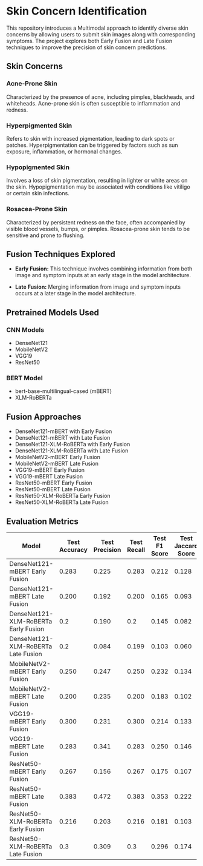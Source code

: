# Skin Concern Identification

This repository introduces a Multimodal approach to identify diverse skin concerns by allowing users to submit skin images along with corresponding symptoms. The project explores both Early Fusion and Late Fusion techniques to improve the precision of skin concern predictions.

## Skin Concerns

### Acne-Prone Skin
Characterized by the presence of acne, including pimples, blackheads, and whiteheads. Acne-prone skin is often susceptible to inflammation and redness.

### Hyperpigmented Skin
Refers to skin with increased pigmentation, leading to dark spots or patches. Hyperpigmentation can be triggered by factors such as sun exposure, inflammation, or hormonal changes.

### Hypopigmented Skin
Involves a loss of skin pigmentation, resulting in lighter or white areas on the skin. Hypopigmentation may be associated with conditions like vitiligo or certain skin infections.

### Rosacea-Prone Skin
Characterized by persistent redness on the face, often accompanied by visible blood vessels, bumps, or pimples. Rosacea-prone skin tends to be sensitive and prone to flushing.

## Fusion Techniques Explored

- **Early Fusion:** This technique involves combining information from both image and symptom inputs at an early stage in the model architecture.

- **Late Fusion:** Merging information from image and symptom inputs occurs at a later stage in the model architecture.

## Pretrained Models Used

### CNN Models
- DenseNet121
- MobileNetV2
- VGG19
- ResNet50

### BERT Model
- bert-base-multilingual-cased (mBERT)
- XLM-RoBERTa
  

## Fusion Approaches

- DenseNet121-mBERT with Early Fusion
- DenseNet121-mBERT with Late Fusion
- DenseNet121-XLM-RoBERTa with Early Fusion
- DenseNet121-XLM-RoBERTa with Late Fusion
- MobileNetV2-mBERT Early Fusion
- MobileNetV2-mBERT Late Fusion
- VGG19-mBERT Early Fusion
- VGG19-mBERT Late Fusion
- ResNet50-mBERT Early Fusion
- ResNet50-mBERT Late Fusion
- ResNet50-XLM-RoBERTa Early Fusion
- ResNet50-XLM-RoBERTa Late Fusion

## Evaluation Metrics

| Model                        | Test Accuracy | Test Precision | Test Recall | Test F1 Score | Test Jaccard Score |
| ---------------------------- | ------------- | -------------- | ----------- | ------------- | ------------------- |
| DenseNet121-mBERT Early Fusion | 0.283         | 0.225          | 0.283       | 0.212         | 0.128               |
| DenseNet121-mBERT Late Fusion  | 0.200         | 0.192          | 0.200       | 0.165         | 0.093               |
| DenseNet121-XLM-RoBERTa Early Fusion | 0.2        | 0.190          | 0.2       | 0.145        | 0.082               |
| DenseNet121-XLM-RoBERTa Late Fusion  | 0.2         | 0.084          | 0.199       | 0.103         | 0.060               |
| MobileNetV2-mBERT Early Fusion | 0.250         | 0.247          | 0.250       | 0.232         | 0.134               |
| MobileNetV2-mBERT Late Fusion  | 0.200         | 0.235          | 0.200       | 0.183         | 0.102               |
| VGG19-mBERT Early Fusion      | 0.300         | 0.231          | 0.300       | 0.214         | 0.133               |
| VGG19-mBERT Late Fusion       | 0.283         | 0.341          | 0.283       | 0.250         | 0.146               |
| ResNet50-mBERT Early Fusion   | 0.267         | 0.156          | 0.267       | 0.175         | 0.107               |
| ResNet50-mBERT Late Fusion    | 0.383         | 0.472          | 0.383       | 0.353         | 0.222               |
| ResNet50-XLM-RoBERTa Early Fusion   | 0.216         | 0.203          | 0.216       | 0.181         | 0.103               |
| ResNet50-XLM-RoBERTa Late Fusion    | 0.3         | 0.309          | 0.3       | 0.296         | 0.174               |


